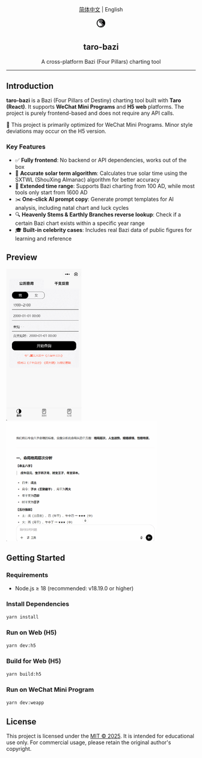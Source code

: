<div align="center">

[简体中文](README.md) | English

<img src="./src/assets//images/logo.png" width="32" />
<h2 id="title">taro-bazi</h2>
<p>A cross-platform Bazi (Four Pillars) charting tool</p>

</div>

---

## Introduction

**taro-bazi** is a Bazi (Four Pillars of Destiny) charting tool built with **Taro (React)**. It supports **WeChat Mini Programs** and **H5 web** platforms. The project is purely frontend-based and does not require any API calls.

📱 This project is primarily optimized for WeChat Mini Programs. Minor style deviations may occur on the H5 version.

### Key Features

- ✅ **Fully frontend**: No backend or API dependencies, works out of the box  
- 🧮 **Accurate solar term algorithm**: Calculates true solar time using the SXTWL (ShouXing Almanac) algorithm for better accuracy  
- 📅 **Extended time range**: Supports Bazi charting from 100 AD, while most tools only start from 1600 AD  
- ✂️ **One-click AI prompt copy**: Generate prompt templates for AI analysis, including natal chart and luck cycles  
- 🔍 **Heavenly Stems & Earthly Branches reverse lookup**: Check if a certain Bazi chart exists within a specific year range  
- 🎓 **Built-in celebrity cases**: Includes real Bazi data of public figures for learning and reference


## Preview

<img src="./public/preview.gif" width="200" />
<img src="./public/chat.gif" width="400" />


## Getting Started

### Requirements

- Node.js ≥ 18 (recommended: v18.19.0 or higher)

### Install Dependencies

```bash
yarn install
```

### Run on Web (H5)

```bash
yarn dev:h5
```

### Build for Web (H5)

```bash
yarn build:h5
```

### Run on WeChat Mini Program

```bash
yarn dev:weapp
```

## License

This project is licensed under the [MIT © 2025](./LICENSE).
It is intended for educational use only. For commercial usage, please retain the original author's copyright.
